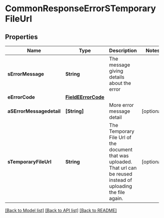 # CommonResponseErrorSTemporaryFileUrl

## Properties
Name | Type | Description | Notes
------------ | ------------- | ------------- | -------------
**sErrorMessage** | **String** | The message giving details about the error | 
**eErrorCode** | [**FieldEErrorCode**](FieldEErrorCode.md) |  | 
**aSErrorMessagedetail** | **[String]** | More error message detail | [optional] 
**sTemporaryFileUrl** | **String** | The Temporary File Url of the document that was uploaded. That url can be reused instead of uploading the file again. | [optional] 

[[Back to Model list]](../README.md#documentation-for-models) [[Back to API list]](../README.md#documentation-for-api-endpoints) [[Back to README]](../README.md)


